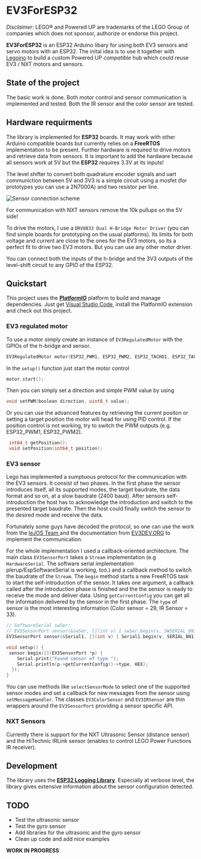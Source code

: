 # EV3ForESP32

*Disclaimer*: LEGO® and Powered UP are trademarks of the LEGO Group of companies which does not sponsor, authorize or endorse this project.

__EV3ForESP32__ is an ESP32 Arduino libary for using both EV3 sensors and servo motors with an ESP32. The inital idea is to use it together with [Legoino](https://github.com/corneliusmunz/legoino) to build a custom Powered UP *compatible* hub which could reuse EV3 / NXT motors and sensors.

## State of the project

The basic work is done. Both motor control and sensor communication is implemented and tested. Both the IR sensor and the color sensor are tested.

## Hardware requirments

The library is implemented for __ESP32__ boards. It may work with other Arduino compatible boards but currently relies on a __FreeRTOS__ implementation to be present.
Further hardware is required to drive motors and retrieve data from sensors. It is important to add the hardware because all sensors work at 5V but the __ESP32__ requires 3.3V at its inputs!

The level shifter to convert both quadrature encoder signals and uart communiction between 5V and 3V3 is a simple circuit using a mosfet (for prototypes you can use a 2N7000A) and two resistor per line.

![Sensor connection scheme](https://raw.githubusercontent.com/StefansProjects/EV3ForESP32/main/doc/sensor_connection.png)

For communication with NXT sensors remove the 10k pullups on the 5V side!

To drive the motors, I use a `DRV8833 Dual H-Bridge Motor Driver` (you can find simple boards for prototyping on the usual platforms). Its limits for both voltage and current are close to the ones for the EV3 motors, so its a perfect fit to drive two EV3 motors. But you can use any other motor driver.

You can connect both the inputs of the h-bridge and the 3V3 outputs of the level-shift circuit to any GPIO of the ESP32.

## Quickstart

This project uses the [**PlatformIO**](https://platformio.org/) platform to build and manage dependencies. Just get [Visual Studio Code](https://platformio.org/install/ide?install=vscode), install the PlatformIO extension and check out this project. 

### EV3 regulated motor

To use a motor simply create an instance of `EV3RegulatedMotor` with the GPIOs of the h-bridge and sensor.

```C++
EV3RegulatedMotor motor(ESP32_PWM1, ESP32_PWM2, ESP32_TACHO1, ESP32_TACHO2);
```

In the `setup()` function just start the motor control

```C++
motor.start();
```

Then you can simply set a direction and simple PWM value by using

```C++
void setPWM(boolean direction, uint8_t value);
```

Or you can use the advanced features by retrieving the current positon or setting a target position the motor will head for using PID control. If the position control is not working, try to switch the PWM outputs (e.g. ESP32_PWM1, ESP32_PWM2).

```C++
 int64_t getPosition();
 void setPosition(int64_t position);
```

### EV3 sensor

Lego has implemented a sumptuous protocol for the communication with the EV3 sensors. It consist of two phases.
In the first phase the sensor introduces itself, all its supported modes, the target baudrate, the data format and so on, at a slow baudrate (2400 baud). After sensors self-introduction the host has to acknowledge the introduction and switch to the presented target baudrate. Then the host could finally switch the sensor to the desired mode and receive the data.

Fortunately some guys have decoded the protocol, so one can use the work from the [leJOS Team ](https://sourceforge.net/p/lejos/wiki/UART%20Sensor%20Protocol/) and the documentation from [EV3DEV.ORG](http://docs.ev3dev.org/projects/lego-linux-drivers/en/ev3dev-jessie/sensor_data.html) to implement the communication.

For the whole implementation I used a callback-oriented architecture. The main class `EV3SensorPort` takes a `Stream` implementation (e.g `HardwareSerial`. The software serial implementation plerup/EspSoftwareSerial is working, too.) and a callback method to switch the baudrate of the `Stream`.
The `begin` method starts a new FreeRTOS task to start the self-introduction of the sensor. It takes one argument, a callback called after the introduction phase is finished and the the sensor is ready to receive the mode and deliver data. Using `getCurrentConfig` you can get all the information delivered by the sensor in the first phase. The `type` of sensor is the most interesting information (Color sensor = 29, IR Sensor = 33).

```C++
// SoftwareSerial swSer;
// EV3SensorPort sensor(&swSer, [](int v) { swSer.begin(v, SWSERIAL_8N1, ESP32_TACHO2, ESP32_TACHO1); });
EV3SensorPort sensor(&Serial1, [](int v) { Serial1.begin(v, SERIAL_8N1, ESP32_TACHO2, ESP32_TACHO1); });

void setup() {
 sensor.begin([](EV3SensorPort *p) {
    Serial.print("Found sensor of type ");
    Serial.println(p->getCurrentConfig()->type, HEX);
  });
}
```

You can use methods like `selectSensorMode` to select one of the supported sensor modes and set a callback for new messages from the sensor using `setMessageHandler`.
The classes `EV3ColorSensor` and `EV3IRSensor` are thin wrappers around the `EV3SensorPort` providing a sensor specific API.

### NXT Sensors

Currently there is support for the NXT Ultrasonic Sensor (distance sensor) and the HiTechnic IRLink sensor (enables to control LEGO Power Functions IR receiver).

## Development

The library uses the [**ESP32 Logging Library**](https://docs.espressif.com/projects/esp-idf/en/latest/esp32/api-reference/system/log.html). Especially at verbose level, the library gives extensive information about the sensor configuration detected.

## TODO

* Test the ultrasonic sensor
* Test the gyro sensor
* Add libraries for the ultrasonic and the gyro sensor
* Clean up code and add nice examples

**WORK IN PROGRESS**

